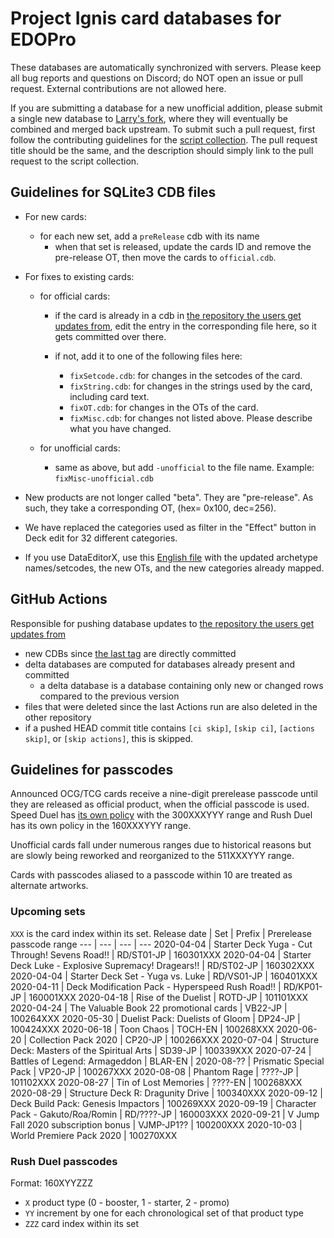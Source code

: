 # Project Ignis card databases for EDOPro

These databases are automatically synchronized with servers. Please keep all bug reports and questions on Discord; do NOT open an issue or pull request. External contributions are not allowed here.

If you are submitting a database for a new unofficial addition, please submit a single new database to [Larry's fork](https://github.com/larry126/BabelCDB), where they will eventually be combined and merged back upstream. To submit such a pull request, first follow the contributing guidelines for the [script collection](https://github.com/ProjectIgnis/CardScripts). The pull request title should be the same, and the description should simply link to the pull request to the script collection.

## Guidelines for SQLite3 CDB files

* For new cards:
	* for each new set, add a `preRelease` cdb with its name
		* when that set is released, update the cards ID and remove the pre-release OT, then move the cards to `official.cdb`.

* For fixes to existing cards:
	* for official cards:
		* if the card is already in a cdb in [the repository the users get updates from]( https://github.com/ProjectIgnis/DeltaHopeHarbinger), edit the entry in the corresponding file here, so it gets committed over there.

		* if not, add it to one of the following files here:
			* `fixSetcode.cdb`: for changes in the setcodes of the card.
			* `fixString.cdb`: for changes in the strings used by the card, including card text.
			* `fixOT.cdb`: for changes in the OTs of the card.
			* `fixMisc.cdb`: for changes not listed above. Please describe what you have changed.

	* for unofficial cards:
		* same as above, but add `-unofficial` to the file name. Example: `fixMisc-unofficial.cdb`

* New products are not longer called "beta". They are "pre-release". As such, they take a corresponding OT, (hex= 0x100, dec=256).

* We have replaced the categories used as filter in the "Effect" button in Deck edit for 32 different categories.

* If you use DataEditorX, use this [English file](https://github.com/NaimSantos/DataEditorX/blob/master/DataEditorX/data/cardinfo_english.txt) with the updated archetype names/setcodes, the new OTs, and the new categories already mapped.

## GitHub Actions

Responsible for pushing database updates to [the repository the users get updates from]( https://github.com/ProjectIgnis/DeltaHopeHarbinger)
- new CDBs since [the last tag](https://github.com/ProjectIgnis/BabelCDB/tree/20200403) are directly committed
- delta databases are computed for databases already present and committed
  - a delta database is a database containing only new or changed rows compared to the previous version
- files that were deleted since the last Actions run are also deleted in the other repository
- if a pushed HEAD commit title contains `[ci skip]`, `[skip ci]`, `[actions skip]`, or `[skip actions]`, this is skipped.

## Guidelines for passcodes

Announced OCG/TCG cards receive a nine-digit prerelease passcode until they are
released as official product, when the official passcode is used. Speed Duel has
[its own policy](https://github.com/ProjectIgnis/CardScripts/wiki/Skill-Documentation#cdb-handling)
with the 300XXXYYY range and Rush Duel has its own policy in the 160XXXYYY range.

Unofficial cards fall under numerous ranges due to historical reasons but are
slowly being reworked and reorganized to the 511XXXYYY range.

Cards with passcodes aliased to a passcode within 10 are treated as alternate
artworks.

### Upcoming sets
`XXX` is the card index within its set.
Release date | Set | Prefix | Prerelease passcode range
--- | --- | --- | ---
2020-04-04 | Starter Deck Yuga - Cut Through! Sevens Road!! | RD/ST01-JP | 160301XXX
2020-04-04 | Starter Deck Luke - Explosive Supremacy! Dragears!! | RD/ST02-JP | 160302XXX
2020-04-04 | Starter Deck Set - Yuga vs. Luke | RD/VS01-JP | 160401XXX
2020-04-11 | Deck Modification Pack - Hyperspeed Rush Road!! | RD/KP01-JP | 160001XXX
2020-04-18 | Rise of the Duelist | ROTD-JP | 101101XXX
2020-04-24 | The Valuable Book 22 promotional cards | VB22-JP | 100264XXX
2020-05-30 | Duelist Pack: Duelists of Gloom | DP24-JP | 100424XXX
2020-06-18 | Toon Chaos | TOCH-EN | 100268XXX
2020-06-20 | Collection Pack 2020 | CP20-JP | 100266XXX
2020-07-04 | Structure Deck: Masters of the Spiritual Arts | SD39-JP | 100339XXX
2020-07-24 | Battles of Legend: Armageddon | BLAR-EN |
2020-08-?? | Prismatic Special Pack | VP20-JP | 100267XXX
2020-08-08 | Phantom Rage | ????-JP | 101102XXX
2020-08-27 | Tin of Lost Memories | ????-EN | 100268XXX
2020-08-29 | Structure Deck R: Dragunity Drive | 100340XXX
2020-09-12 | Deck Build Pack: Genesis Impactors | 100269XXX
2020-09-19 | Character Pack - Gakuto/Roa/Romin | RD/????-JP | 160003XXX
2020-09-21 | V Jump Fall 2020 subscription bonus | VJMP-JP1?? | 100200XXX
2020-10-03 | World Premiere Pack 2020 | 100270XXX

### Rush Duel passcodes
Format: 160XYYZZZ
- `X` product type (0 - booster, 1 - starter, 2 - promo)
- `YY` increment by one for each chronological set of that product type
- `ZZZ` card index within its set
